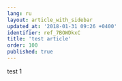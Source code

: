 ```yaml
---
lang: ru
layout: article_with_sidebar
updated_at: '2018-01-31 09:26 +0400'
identifier: ref_7BOWDkxC
title: 'test article'
order: 100
published: true
---
```

test 1